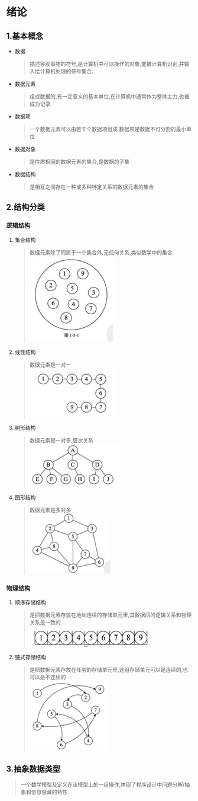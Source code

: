 # 绪论

## 1.基本概念
- 数据

    > 描述客观事物的符号,是计算机中可以操作的对象,能被计算机识别,并输入给计算机处理的符号集合.

- 数据元素

    > 组成数据的,有一定意义的基本单位,在计算机中通常作为整体主力,也被成为记录.

- 数据项
    
    > 一个数据元素可以由若干个数据项组成
    > 数据项是数据不可分割的最小单位

- 数据对象
    
    > 是性质相同的数据元素的集合,是数据的子集

- 数据结构
    
    > 是相互之间存在一种或多种特定关系的数据元素的集合

## 2.结构分类
### 逻辑结构
1. 集合结构

    > 数据元素除了同属于一个集合外,无任何关系,类似数学中的集合<br/>
    ![](images/01.绪论/集合结构.png)<br/>

2. 线性结构

    > 数据元素是一对一<br/>
    ![](images/01.绪论/线性结构.png)<br/>

3. 树形结构

    > 数据元素是一对多,层次关系<br/>
    ![](images/01.绪论/树形结构.png)<br/>

4. 图形结构

    > 数据元素是多对多<br/>
    ![](images/01.绪论/图形结构.png)<br/>

### 物理结构
1. 顺序存储结构

    > 是把数据元素存放在地址连续的存储单元里,其数据间的逻辑关系和物理关系是一致的<br/>
    ![](images/01.绪论/顺序存储结构.png)<br/>

2. 链式存储结构

    > 是把数据元素存放在任务的存储单元里,这组存储单元可以是连续的,也可以是不连续的<br/>
    ![](images/01.绪论/链式存储结构.png)<br/>

## 3.抽象数据类型
> 一个数学模型及定义在该模型上的一组操作,体现了程序设计中问题分解/抽象和信息隐藏的特性.